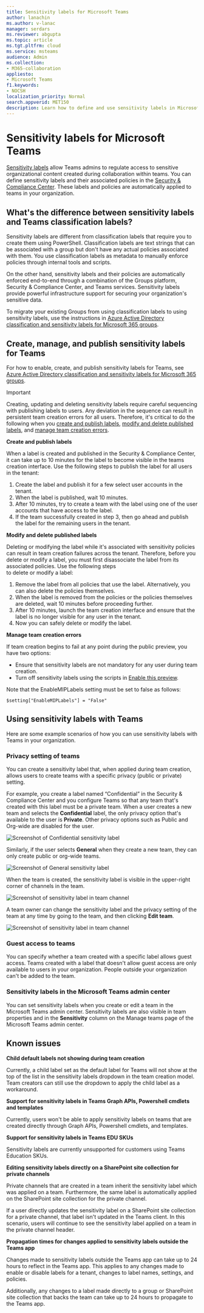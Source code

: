 ```yaml
---
title: Sensitivity labels for Microsoft Teams
author: lanachin
ms.author: v-lanac
manager: serdars
ms.reviewer: abgupta
ms.topic: article
ms.tgt.pltfrm: cloud
ms.service: msteams
audience: Admin
ms.collection: 
- M365-collaboration
appliesto: 
- Microsoft Teams
f1.keywords:
- NOCSH
localization_priority: Normal
search.appverid: MET150
description: Learn how to define and use sensitivity labels in Microsoft Teams.
---
```


# Sensitivity labels for Microsoft Teams

[Sensitivity labels](https://docs.microsoft.com/microsoft-365/compliance/sensitivity-labels) allow Teams admins to regulate access to sensitive organizational content created during collaboration within teams. You can define sensitivity labels and their associated policies in the [Security & Compliance Center](https://docs.microsoft.com/microsoft-365/compliance/go-to-the-securitycompliance-center). These labels and policies are automatically applied to teams in your organization.  

## What's the difference between sensitivity labels and Teams classification labels?

Sensitivity labels are different from classification labels that require you to create them using PowerShell. Classification labels are text strings that can be associated with a group but don't have any actual policies associated with them. You use classification labels as metadata to manually enforce policies through internal tools and scripts.

On the other hand, sensitivity labels and their policies are automatically enforced end-to-end through a combination of the Groups platform, Security & Compliance Center, and Teams services. Sensitivity labels provide powerful infrastructure support for securing your organization's sensitive data.  

To migrate your existing Groups from using classification labels to using sensitivity labels, use the instructions in [Azure Active Directory classification and sensitivity labels for Microsoft 365 groups](https://docs.microsoft.com/microsoft-365/compliance/migrate-aad-classification-sensitivity-labels).
## Create, manage, and publish sensitivity labels for Teams

For how to enable, create, and publish sensitivity labels for Teams, see [Azure Active Directory classification and sensitivity labels for Microsoft 365 groups](https://docs.microsoft.com/microsoft-365/compliance/sensitivity-labels-teams-groups-sites).

>[!IMPORTANT]
>Creating, updating and deleting sensitivity labels require careful sequencing with publishing
>labels to users. Any deviation in the sequence can result in persistent team creation errors
>for all users. Therefore, it's critical to do the following when you <a href="#createpublishlabels">create and publish labels</a>, <a href="#modifydeletelabels">modify and delete published labels</a>, and <a href="#manageerrors">manage team creation errors</a>.

**Create and publish labels** <a name="createpublishlabels"> </a>

When a label is created and published in the Security & Compliance Center, it can take up to 10 minutes
for the label to become visible in the teams creation interface. Use the following steps to 
publish the label for all users in the tenant:
1. Create the label and publish it for a few select user accounts in the tenant.
2. When the label is published, wait 10 minutes.
3. After 10 minutes, try to create a team with the label using one of the user accounts that have access
to the label.
4. If the team successfully created in step 3, then go ahead and publish the label for the remaining 
users in the tenant.

**Modify and delete published labels** <a name="modifydeletelabels"> </a>

Deleting or modifying the label while it's associated with sensitivity policies can result in team
creation failures across the tenant. Therefore, before you delete or modify a label, you must
first disassociate the label from its associated policies. Use the following steps  
to delete or modify a label:
1. Remove the label from all policies that use the label. Alternatively, you can also delete
the policies themselves.
2. When the label is removed from the policies or the policies themselves are deleted, wait 
10 minutes before proceeding further.
3. After 10 minutes, launch the team creation interface and ensure that the label is no longer visible for
any user in the tenant.
4. Now you can safely delete or modify the label.

**Manage team creation errors** <a name="manageerrors"> </a>

If team creation begins to fail at any point during the public preview, you have two options:
 - Ensure that sensitivity labels are not mandatory for any user during team creation.
 - Turn off sensitivity labels using the scripts in [Enable this preview](https://docs.microsoft.com/microsoft-365/compliance/sensitivity-labels-teams-groups-sites#enable-this-preview).

Note that the EnableMIPLabels setting must be set to false as follows:

```console
$setting["EnableMIPLabels"] = "False"
```

## Using sensitivity labels with Teams

Here are some example scenarios of how you can use sensitivity labels with Teams in your organization.

### Privacy setting of teams

You can create a sensitivity label that, when applied during team creation, allows users to create teams with a specific privacy (public or private) setting.

For example, you create a label named “Confidential” in the Security & Compliance Center and you configure Teams so that any team that's created with this label must be a private team. When a user creates a new team and selects the **Confidential** label, the only privacy option that's available to the user is **Private**. Other privacy options such as Public and Org-wide are disabled for the user.

![Screenshot of Confidential sensitivity label](media/sensitivity-labels-confidential-example.png)

Similarly, if the user selects **General** when they create a new team, they can only create public or org-wide teams.

![Screenshot of General sensitivity label](media/sensitivity-labels-general-example.png)

When the team is created, the sensitivity label is visible in the upper-right corner of channels in the team.

![Screenshot of sensitivity label in team channel](media/sensitivity-labels-channel.png)

A team owner can change the sensitivity label and the privacy setting of the team at any time by going to the team, and then clicking **Edit team**.

![Screenshot of sensitivity label in team channel](media/sensitivity-labels-edit-team.png)

### Guest access to teams

You can specify whether a team created with a specific label allows guest access. Teams created with a label that doesn't allow guest access are only available to users in your organization. People outside your organization can't be added to the team.

### Sensitivity labels in the Microsoft Teams admin center

You can set sensitivity labels when you create or edit a team in the Microsoft Teams admin center. Sensitivity labels are also visible in team properties and in the **Sensitivity** column on the Manage teams page of the Microsoft Teams admin center.

## Known issues

**Child default labels not showing during team creation**

Currently, a child label set as the default label for Teams will not show at the top of the list in the sensitivity labels dropdown in the team creation model. Team creators can still use the dropdown to apply the child label as a workaround.

**Support for sensitivity labels in Teams Graph APIs, Powershell cmdlets and templates**

Currently, users won't be able to apply sensitivity labels on teams that are created directly through Graph APIs, Powershell cmdlets, and templates.

**Support for sensitivity labels in Teams EDU SKUs**

Sensitivity labels are currently unsupported for customers using Teams Education SKUs.

**Editing sensitivity labels directly on a SharePoint site collection for private channels**

Private channels that are created in a team inherit the sensitivity label which was applied on a team. Furthermore, the same label is automatically applied on the SharePoint site collection for the private channel.

If a user directly updates the sensitivity label on a SharePoint site collection for a private channel, that label isn't updated in the Teams client. In this scenario, users will continue to see the sensitivity label applied on a team in the private channel header.

**Propagation times for changes applied to sensitivity labels outside the Teams app**

Changes made to sensitivity labels outside the Teams app can take up to 24 hours to reflect in the Teams app. This applies to any changes made to enable or disable labels for a tenant, changes to label names, settings, and policies.

Additionally, any changes to a label made directly to a group or SharePoint site collection that backs the team can take up to 24 hours to propagate to the Teams app.
